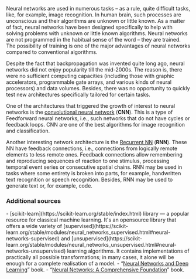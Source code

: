 Neural networks are used in numerous tasks – as a rule, quite difficult tasks, like, for example, image recognition.
In human brain, such processes are unconscious and their algorithms are unknown or little known. As a matter of fact, neural networks
have been designed specifically to help with solving problems with unknown or little known algorithms.
Neural networks are not programmed in the habitual sense of the word – they are trained.
The possibility of training is one of the major advantages of neural networks compared to conventional algorithms.


Despite the fact that backpropagation was invented quite long ago, neural networks did not enjoy popularity till the mid-2000s.
The reason is, there were no sufficient computing capacities (including those with graphic accelerators, programmable gate arrays, and various kinds of neural processors) and data volumes. Besides, there was no
opportunity to quickly test new architectures specifically tailored for certain tasks.

One of the architectures that triggered the growth of interest to neural networks is the <a href="https://en.wikipedia.org/wiki/Convolutional_neural_network">convolutional neural network</a> 
(**CNN**). This is a type of Feedforward neural networks, 
i.e., such networks that do not have cycles or feedback loops. CNN are one of the best algorithms for image recognition
and classification.

Another interesting network architecture is the <a href="https://en.wikipedia.org/wiki/Recurrent_neural_network">Recurrent NN</a> 
(**RNN**). These NN have feedback connections, i.e., connections from logically remote elements to less remote ones. Feedback connections allow remembering and reproducing
sequences of reaction to one stimulus, processing temporal event series or consecutive spatial chains.
RNN may be used in tasks where some entirety is broken into parts, for example,
handwritten text recognition or speech recognition. Besides, RNN may be used to generate
text or, for example, code.


<h3>Additional sources</h3>
- [scikit-learn](https://scikit-learn.org/stable/index.html) library &mdash; a popular resource for classical machine learning. It's an opensource library that
  offers a wide variety of [supervised](https://scikit-learn.org/stable/modules/neural_networks_supervised.html#neural-networks-supervised)
  and [unsupervised](https://scikit-learn.org/stable/modules/neural_networks_unsupervised.html#neural-networks-unsupervised) learning algorithms. It contains
  implementations of practically all possible transformations; in many cases, it alone will be enough for a complete realisation of a model.
- “<a href="http://neuralnetworksanddeeplearning.com/">Neural Networks and Deep Learning</a>” book.
- “<a href="https://books.google.ru/books/about/Neural_Networks.html?id=bX4pAQAAMAAJ&source=kp_book_description&redir_esc=y">Neural Networks: A Comprehensive Foundation</a>” book. 

